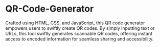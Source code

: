 # QR-Code-Generator
Crafted using HTML, CSS, and JavaScript, this QR code generator empowers users to swiftly create QR codes. By simply inputting text or URLs, this tool swiftly generates scannable QR codes, offering instant access to encoded information for seamless sharing and accessibility.
